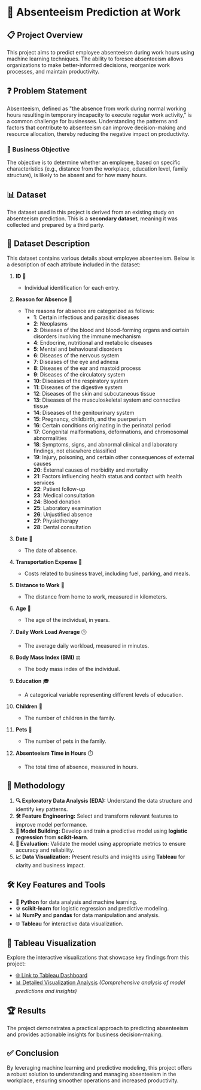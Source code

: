 # 🚀 Absenteeism Prediction at Work  

## 📋 Project Overview  
This project aims to predict employee absenteeism during work hours using machine learning techniques. The ability to foresee absenteeism allows organizations to make better-informed decisions, reorganize work processes, and maintain productivity.  

## ❓ Problem Statement  
Absenteeism, defined as "the absence from work during normal working hours resulting in temporary incapacity to execute regular work activity," is a common challenge for businesses. Understanding the patterns and factors that contribute to absenteeism can improve decision-making and resource allocation, thereby reducing the negative impact on productivity.  

### 🎯 Business Objective  
The objective is to determine whether an employee, based on specific characteristics (e.g., distance from the workplace, education level, family structure), is likely to be absent and for how many hours.  

## 📊 Dataset  
The dataset used in this project is derived from an existing study on absenteeism prediction. This is a **secondary dataset**, meaning it was collected and prepared by a third party.  

## 📑 Dataset Description

This dataset contains various details about employee absenteeism. Below is a description of each attribute included in the dataset:

1. **ID** 📛  
   - Individual identification for each entry.

2. **Reason for Absence** 🏥  
   - The reasons for absence are categorized as follows:
     - **1**: Certain infectious and parasitic diseases
     - **2**: Neoplasms
     - **3**: Diseases of the blood and blood-forming organs and certain disorders involving the immune mechanism
     - **4**: Endocrine, nutritional and metabolic diseases
     - **5**: Mental and behavioural disorders
     - **6**: Diseases of the nervous system
     - **7**: Diseases of the eye and adnexa
     - **8**: Diseases of the ear and mastoid process
     - **9**: Diseases of the circulatory system
     - **10**: Diseases of the respiratory system
     - **11**: Diseases of the digestive system
     - **12**: Diseases of the skin and subcutaneous tissue
     - **13**: Diseases of the musculoskeletal system and connective tissue
     - **14**: Diseases of the genitourinary system
     - **15**: Pregnancy, childbirth, and the puerperium
     - **16**: Certain conditions originating in the perinatal period
     - **17**: Congenital malformations, deformations, and chromosomal abnormalities
     - **18**: Symptoms, signs, and abnormal clinical and laboratory findings, not elsewhere classified
     - **19**: Injury, poisoning, and certain other consequences of external causes
     - **20**: External causes of morbidity and mortality
     - **21**: Factors influencing health status and contact with health services
     - **22**: Patient follow-up
     - **23**: Medical consultation
     - **24**: Blood donation
     - **25**: Laboratory examination
     - **26**: Unjustified absence
     - **27**: Physiotherapy
     - **28**: Dental consultation

3. **Date** 📅  
   - The date of absence.

4. **Transportation Expense** 💸  
   - Costs related to business travel, including fuel, parking, and meals.

5. **Distance to Work** 🚗  
   - The distance from home to work, measured in kilometers.

6. **Age** 🎂  
   - The age of the individual, in years.

7. **Daily Work Load Average** 🕒  
   - The average daily workload, measured in minutes.

8. **Body Mass Index (BMI)** ⚖️  
   - The body mass index of the individual.

9. **Education** 🎓  
   - A categorical variable representing different levels of education.

10. **Children** 👶  
    - The number of children in the family.

11. **Pets** 🐾  
    - The number of pets in the family.

12. **Absenteeism Time in Hours** ⏱️  
    - The total time of absence, measured in hours.

## 🧠 Methodology  
1. **🔍 Exploratory Data Analysis (EDA):** Understand the data structure and identify key patterns.  
2. **🛠 Feature Engineering:** Select and transform relevant features to improve model performance.  
3. **🤖 Model Building:** Develop and train a predictive model using **logistic regression** from **scikit-learn**.  
4. **📏 Evaluation:** Validate the model using appropriate metrics to ensure accuracy and reliability.  
5. **📈 Data Visualization:** Present results and insights using **Tableau** for clarity and business impact.  

## 🛠 Key Features and Tools  
- 🐍 **Python** for data analysis and machine learning.  
- ⚙️ **scikit-learn** for logistic regression and predictive modeling.  
- 📊 **NumPy** and **pandas** for data manipulation and analysis.  
- 🌐 **Tableau** for interactive data visualization.  

## 🔗 Tableau Visualization  
Explore the interactive visualizations that showcase key findings from this project:  
- [🌐 Link to Tableau Dashboard](https://dub01.online.tableau.com/#/site/belhamiciabderrahmane-6fa2ab3471/workbooks/2188768?:origin=card_share_link)
- [📊 Detailed Visualization Analysis](./visualization.md) *(Comprehensive analysis of model predictions and insights)*

## 🏆 Results  
The project demonstrates a practical approach to predicting absenteeism and provides actionable insights for business decision-making.  

## ✅ Conclusion  
By leveraging machine learning and predictive modeling, this project offers a robust solution to understanding and managing absenteeism in the workplace, ensuring smoother operations and increased productivity.  
